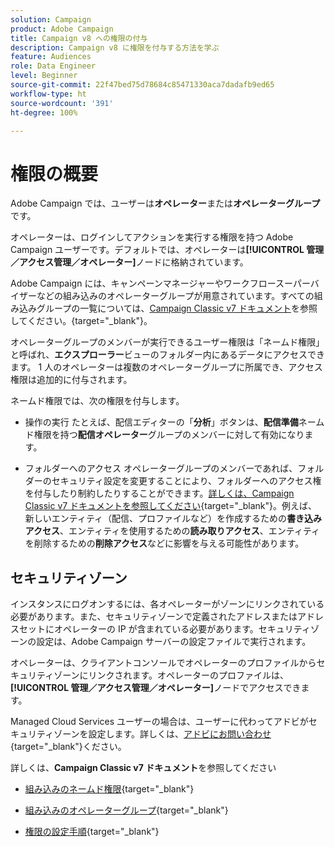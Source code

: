 ```yaml
---
solution: Campaign
product: Adobe Campaign
title: Campaign v8 への権限の付与
description: Campaign v8 に権限を付与する方法を学ぶ
feature: Audiences
role: Data Engineer
level: Beginner
source-git-commit: 22f47bed75d78684c85471330aca7dadafb9ed65
workflow-type: ht
source-wordcount: '391'
ht-degree: 100%

---
```


# 権限の概要

Adobe Campaign では、ユーザーは&#x200B;**オペレーター**&#x200B;または&#x200B;**オペレーターグループ**&#x200B;です。

オペレーターは、ログインしてアクションを実行する権限を持つ Adobe Campaign ユーザーです。デフォルトでは、オペレーターは&#x200B;**[!UICONTROL 管理／アクセス管理／オペレーター]**&#x200B;ノードに格納されています。

Adobe Campaign には、キャンペーンマネージャーやワークフロースーパーバイザーなどの組み込みのオペレーターグループが用意されています。すべての組み込みグループの一覧については、[Campaign Classic v7 ドキュメント](https://experienceleague.adobe.com/docs/campaign-classic/using/getting-started/permissions/access-management-groups.html?lang=ja#default-groups)を参照してください。{target=&quot;_blank&quot;}。

オペレーターグループのメンバーが実行できるユーザー権限は「ネームド権限」と呼ばれ、**エクスプローラー**&#x200B;ビューのフォルダー内にあるデータにアクセスできます。 1 人のオペレーターは複数のオペレーターグループに所属でき、アクセス権限は追加的に付与されます。

ネームド権限では、次の権限を付与します。

* 操作の実行
たとえば、配信エディターの「**分析**」ボタンは、**配信準備**&#x200B;ネームド権限を持つ&#x200B;**配信オペレーター**&#x200B;グループのメンバーに対して有効になります。

* フォルダーへのアクセス
オペレーターグループのメンバーであれば、フォルダーのセキュリティ設定を変更することにより、フォルダーへのアクセス権を付与したり制約したりすることができます。[詳しくは、Campaign Classic v7 ドキュメントを参照してください](https://experienceleague.adobe.com/docs/campaign-classic/using/getting-started/permissions/access-management-folders.html?lang=ja#permissions-on-a-folder){target=&quot;_blank&quot;}。例えば、新しいエンティティ（配信、プロファイルなど）を作成するための&#x200B;**書き込みアクセス**、エンティティを使用するための&#x200B;**読み取りアクセス**、エンティティを削除するための&#x200B;**削除アクセス**&#x200B;などに影響を与える可能性があります。

## セキュリティゾーン

インスタンスにログオンするには、各オペレーターがゾーンにリンクされている必要があります。また、セキュリティゾーンで定義されたアドレスまたはアドレスセットにオペレーターの IP が含まれている必要があります。セキュリティゾーンの設定は、Adobe Campaign サーバーの設定ファイルで実行されます。

オペレーターは、クライアントコンソールでオペレーターのプロファイルからセキュリティゾーンにリンクされます。オペレーターのプロファイルは、**[!UICONTROL 管理／アクセス管理／オペレーター]**&#x200B;ノードでアクセスできます。

Managed Cloud Services ユーザーの場合は、ユーザーに代わってアドビがセキュリティゾーンを設定します。詳しくは、[アドビにお問い合わせ](https://helpx.adobe.com/jp/enterprise/admin-guide.html/enterprise/using/support-for-experience-cloud.ug.html){target=&quot;_blank&quot;}ください。

詳しくは、**Campaign Classic v7 ドキュメント**&#x200B;を参照してください

* [組み込みのネームド権限](https://experienceleague.adobe.com/docs/campaign-classic/using/getting-started/permissions/access-management-named-rights.html?lang=ja){target=&quot;_blank&quot;}

* [組み込みのオペレーターグループ](https://experienceleague.adobe.com/docs/campaign-classic/using/getting-started/permissions/access-management-groups.html?lang=ja#default-groups){target=&quot;_blank&quot;}

* [権限の設定手順](https://experienceleague.adobe.com/docs/campaign-classic/using/getting-started/permissions/access-management.html?lang=ja){target=&quot;_blank&quot;}
